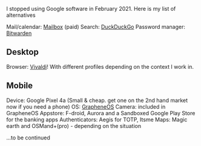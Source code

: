I stopped using Google software in February 2021. Here is my list of alternatives

Mail/calendar: [Mailbox](https://mailbox.org) (paid)
Search: [DuckDuckGo](https://start.duckduckgo.com)
Password manager: [Bitwarden](https://bitwarden.com)

## Desktop
Browser: [Vivaldi](https://vivaldi.com)! With different profiles depending on the context I work in.

## Mobile
Device: Google Pixel 4a (Small & cheap. get one on the 2nd hand market now if you need a phone)
OS: [GrapheneOS](https://grapheneos.org) 
Camera: included in GrapheneOS
Appstore: F-droid, Aurora and a Sandboxed Google Play Store for the banking apps
Authenticators: Aegis for TOTP, Itsme
Maps: Magic earth and OSMand+(pro) - depending on the situation

...to be continued
